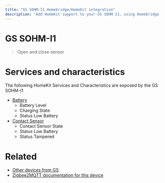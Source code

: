 ```yaml
---
title: "GS SOHM-I1 Homebridge/HomeKit integration"
description: "Add HomeKit support to your GS SOHM-I1, using Homebridge, Zigbee2MQTT and homebridge-z2m."
---
```

<!---
This file has been GENERATED using src/docgen/docgen.ts
DO NOT EDIT THIS FILE MANUALLY!
-->
# GS SOHM-I1
> Open and close sensor


# Services and characteristics
The following HomeKit Services and Characteristics are exposed by
the GS SOHM-I1

* [Battery](../../battery.md)
  * Battery Level
  * Charging State
  * Status Low Battery
* [Contact Sensor](../../sensors.md)
  * Contact Sensor State
  * Status Low Battery
  * Status Tampered


# Related
* [Other devices from GS](../index.md#gs)
* [Zigbee2MQTT documentation for this device](https://www.zigbee2mqtt.io/devices/SOHM-I1.html)